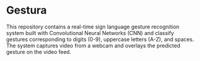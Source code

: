 # Gestura
This repository contains a real-time sign language gesture recognition system built with Convolutional Neural Networks (CNN) and classify gestures corresponding to digits (0-9), uppercase letters (A-Z), and spaces. The system captures video from a webcam and overlays the predicted gesture on the video feed.
